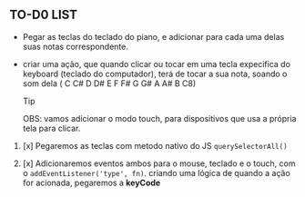 ## TO-D0 LIST 
 -  Pegar as teclas do teclado do piano, e adicionar para cada uma delas suas notas correspondente. 
 
 - criar uma ação, que quando clicar ou tocar em uma tecla expecifica do keyboard (teclado do computador), terá de tocar a sua nota, soando o som dela ( C C# D D# E F F# G G# A A# B C8) 
    
    > [!TIP] 
    > OBS: vamos adicionar o modo touch, para dispositivos que usa a própria tela para clicar.

1. [x] Pegaremos as teclas com metodo nativo do JS ```querySelectorAll()```

2. [x] Adicionaremos eventos ambos para o mouse, teclado e o touch, com o ```addEventListener('type', fn)```. criando uma lógica de quando a ação for acionada, pegaremos a **keyCode**
